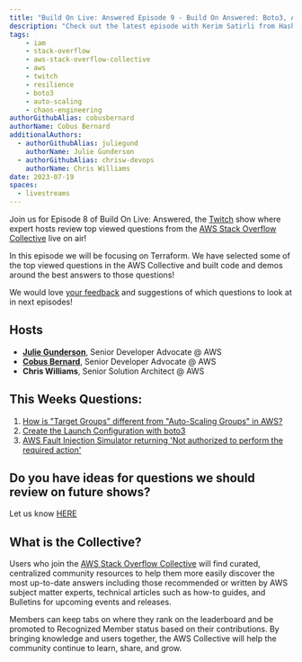 ```yaml
---
title: "Build On Live: Answered Episode 9 - Build On Answered: Boto3, Auto Scaling, and Chaos"
description: "Check out the latest episode with Kerim Satirli from Hashicorp as we review some of the top viewed Terraform questions in the AWS Collective on Stack Overflow."
tags:
    - iam
    - stack-overflow
    - aws-stack-overflow-collective
    - aws
    - twitch
    - resilience
    - boto3
    - auto-scaling
    - chaos-engineering
authorGithubAlias: cobusbernard
authorName: Cobus Bernard
additionalAuthors: 
  - authorGithubAlias: juliegund
    authorName: Julie Gunderson
  - authorGithubAlias: chrisw-devops
    authorName: Chris Williams
date: 2023-07-19
spaces:
  - livestreams
---
```


Join us for Episode 8 of Build On Live: Answered, the [Twitch](https://twitch.tv/aws) show where expert hosts review top viewed questions from the [AWS Stack Overflow Collective](https://stackoverflow.com/collectives/aws) live on air!

In this episode we will be focusing on Terraform. We have selected some of the top viewed questions in the AWS Collective and built code and demos around the best answers to those questions!

We would love [your feedback](https://www.pulse.aws/survey/FCUOXLAQ) and suggestions of which questions to look at in next episodes!

## Hosts

* [**Julie Gunderson**](https://twitter.com/Julie_Gund), Senior Developer Advocate @ AWS
* [**Cobus Bernard**](https://twitter.com/cobusbernard), Senior Developer Advocate @ AWS
* **Chris Williams**, Senior Solution Architect @ AWS

## This Weeks Questions:

1. [How is "Target Groups" different from "Auto-Scaling Groups" in AWS?](https://stackoverflow.com/questions/48529074/how-is-target-groups-different-from-auto-scaling-groups-in-aws)
2. [Create the Launch Configuration with boto3](https://stackoverflow.com/questions/76599396/create-the-launch-configuration-with-boto3)
3. [AWS Fault Injection Simulator returning 'Not authorized to perform the required action'](https://stackoverflow.com/questions/71108333/aws-fault-injection-simulator-returning-not-authorized-to-perform-the-required)

## Do you have ideas for questions we should review on future shows?

Let us know [HERE](https://www.pulse.aws/survey/VZHLE9FS)

## What is the Collective?

Users who join the [AWS Stack Overflow Collective](https://stackoverflow.com/collectives/aws) will find curated, centralized community resources to help them more easily discover the most up-to-date answers including those recommended or written by AWS subject matter experts, technical articles such as how-to guides, and Bulletins for upcoming events and releases.

Members can keep tabs on where they rank on the leaderboard and be promoted to Recognized Member status based on their contributions. By bringing knowledge and users together, the AWS Collective will help the community continue to learn, share, and grow.
